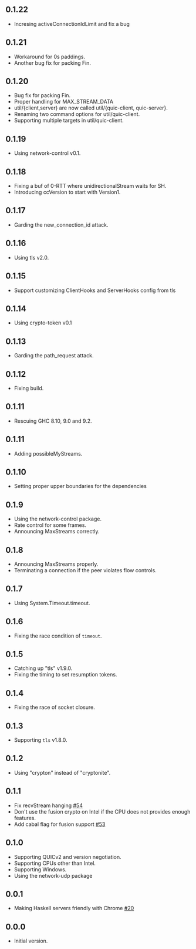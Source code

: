 ## 0.1.22

- Incresing activeConnectionIdLimit and fix a bug

## 0.1.21

- Workaround for 0s paddings.
- Another bug fix for packing Fin.

## 0.1.20

- Bug fix for packing Fin.
- Proper handling for MAX_STREAM_DATA
- util/{client,server} are now called util/{quic-client, quic-server}.
- Renaming two command options for util/quic-client.
- Supporting multiple targets in util/quic-client.

## 0.1.19

- Using network-control v0.1.

## 0.1.18

- Fixing a buf of 0-RTT where unidirectionalStream waits for SH.
- Introducing ccVersion to start with Version1.

## 0.1.17

- Garding the new_connection_id attack.

## 0.1.16

- Using tls v2.0.

## 0.1.15

- Support customizing ClientHooks and ServerHooks config from tls

## 0.1.14

- Using crypto-token v0.1

## 0.1.13

- Garding the path_request attack.

## 0.1.12

- Fixing build.

## 0.1.11

- Rescuing GHC 8.10, 9.0 and 9.2.

## 0.1.11

- Adding possibleMyStreams.

## 0.1.10

- Setting proper upper boundaries for the dependencies

## 0.1.9

- Using the network-control package.
- Rate control for some frames.
- Announcing MaxStreams correctly.

## 0.1.8

- Announcing MaxStreams properly.
- Terminating a connection if the peer violates flow controls.

## 0.1.7

- Using System.Timeout.timeout.

## 0.1.6

- Fixing the race condition of `timeout`.

## 0.1.5

- Catching up "tls" v1.9.0.
- Fixing the timing to set resumption tokens.

## 0.1.4

- Fixing the race of socket closure.

## 0.1.3

- Supporting `tls` v1.8.0.

## 0.1.2

- Using "crypton" instead of "cryptonite".

## 0.1.1

- Fix recvStream hanging
  [#54](https://github.com/kazu-yamamoto/quic/pull/54)
- Don't use the fusion crypto on Intel if the CPU does not
  provides enough features.
- Add cabal flag for fusion support
  [#53](https://github.com/kazu-yamamoto/quic/pull/53)

## 0.1.0

- Supporting QUICv2 and version negotiation.
- Supporting CPUs other than Intel.
- Supporting Windows.
- Using the network-udp package

## 0.0.1

- Making Haskell servers friendly with Chrome
  [#20](https://github.com/kazu-yamamoto/quic/pull/20)

## 0.0.0

- Initial version.
